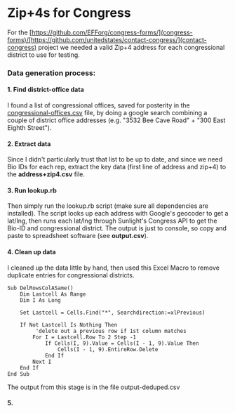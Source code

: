 Zip+4s for Congress
======================

For the [https://github.com/EFForg/congress-forms/](congress-forms)/[https://github.com/unitedstates/contact-congress/](contact-congress) project we needed a valid Zip+4 address for each congressional district to use for testing.

### Data generation process:

#### 1. Find district-office data

I found a list of congressional offices, saved for posterity in the [congressional-offices.csv](https://github.com/sinak/congress-zip-plus-four/blob/master/congressional-offices.csv) file, by doing a google search combining a couple of district office addresses (e.g. "3532 Bee Cave Road" + "300 East Eighth Street").

#### 2. Extract data

Since I didn't particularly trust that list to be up to date, and since we need Bio IDs for each rep, extract the key data (first line of address and zip+4) to the **address+zip4.csv** file.

#### 3. Run lookup.rb

Then simply run the lookup.rb script (make sure all dependencies are installed). 
The script looks up each address with Google's geocoder to get a lat/lng, then runs each lat/lng through Sunlight's Congress API to get the Bio-ID and congressional district.
The output is just to console, so copy and paste to spreadsheet software (see **output.csv**).

#### 4. Clean up data

I cleaned up the data little by hand, then used this Excel Macro to remove duplicate entries for congressional districts.
```
Sub DelRowsColASame()
    Dim Lastcell As Range
    Dim I As Long
     
    Set Lastcell = Cells.Find("*", Searchdirection:=xlPrevious)
     
    If Not Lastcell Is Nothing Then
         'delete out a previous row if 1st column matches
        For I = Lastcell.Row To 2 Step -1
            If Cells(I, 9).Value = Cells(I - 1, 9).Value Then
                Cells(I - 1, 9).EntireRow.Delete
            End If
        Next I
    End If
End Sub
```
The output from this stage is in the file output-deduped.csv

#### 5. 
